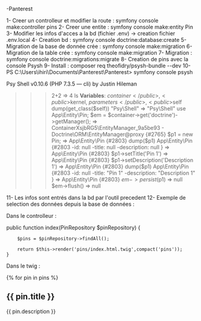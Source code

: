 -Panterest


1- Creer un controlleur et modifier la route : symfony console make:controller pins
2- Creer une entite :  symfony console make:entity Pin
3- Modifier les infos d'acces a la bd (fichier .env) -> creation fichier .env.local
4- Creation bd : symfony console doctrine:database:create
5- Migration de la base de donnée crée : symfony console make:migration
6- Migration de la table crée : symfony console make:migration
7- Migration : symfony console doctrine:migrations:migrate
8- Creation de pins avec la console Psysh
9- Install : composer req theofidry/psysh-bundle --dev
10- PS C:\Users\ihiri\Documents\Panterest\Panterest> symfony console psysh
<aside>Psy Shell v0.10.6 (PHP 7.3.5 — cli) by Justin Hileman</aside>

>>> 2+2
=> 4
>>> ls
<strong>Variables</strong>: <public>$container</public>, <public>$kernel</public>, <public>$parameters</public>, <public>$self</public>
>>> dump(get_class($self))
"Psy\Shell"
=> "Psy\Shell"
>>> use App\Entity\Pin;
>>> $em = $container->get('doctrine')->getManager();
=> ContainerXsjbRG5\EntityManager_9a5be93 - Doctrine\ORM\EntityManager@proxy {#2765}
>>> $p1 = new Pin;
=> App\Entity\Pin {#2803}
>>> dump($p1)
App\Entity\Pin {#2803
  -id: null
  -title: null
  -description: null
}
=> App\Entity\Pin {#2803}
>>> $p1->setTitle('Pin 1')
=> App\Entity\Pin {#2803}
>>> $p1->setDescription('Description 1')
=> App\Entity\Pin {#2803}
>>> dump($p1)
App\Entity\Pin {#2803
  -id: null
  -title: "Pin 1"
  -description: "Description 1"
}
=> App\Entity\Pin {#2803}
>>> $em->persist($p1)
=> null
>>> $em->flush()
=> null


11- Les infos sont entrés dans la bd par l'outil precedent
12- Exemple de selection des données depuis la base de données : 

Dans le controlleur :

public function index(PinRepository $pinRepository)
    {

        $pins = $pinRepository->findAll();
        
        return $this->render('pins/index.html.twig',compact('pins'));
    }


Dans le twig :

{% for pin in pins %}
<article>

<h2>{{ pin.title }}</h2>
<p>{{ pin.description }}</p>

</article>



